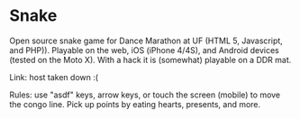 Snake
=====
Open source snake game for Dance Marathon at UF (HTML 5, Javascript, and PHP)). Playable on the web, iOS (iPhone 4/4S), and Android devices (tested on the Moto X).
With a hack it is (somewhat) playable on a DDR mat.

Link: host taken down :( 

Rules: use "asdf" keys, arrow keys, or touch the screen (mobile) to move the congo line. Pick up points by eating hearts, presents, and more.
